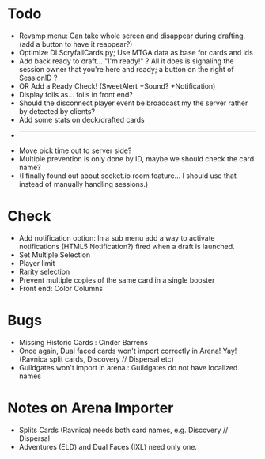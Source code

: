 # Todo
 * Revamp menu: Can take whole screen and disappear during drafting, (add a button to have it reappear?)
 * Optimize DLScryfallCards.py; Use MTGA data as base for cards and ids
 * Add back ready to draft... "I'm ready!" ? All it does is signaling the session owner that you're here and ready; a button on the right of SessionID ?
 * OR Add a Ready Check! (SweetAlert +Sound? +Notification)
 * Display foils as... foils in front end?
 * Should the disconnect player event be broadcast my the server rather by detected by clients?
 * Add some stats on deck/drafted cards
 * -----
 * Move pick time out to server side?
 * Multiple prevention is only done by ID, maybe we should check the card name?
 * (I finally found out about socket.io room feature... I should use that instead of manually handling sessions.)
 
# Check
 * Add notification option: In a sub menu add a way to activate notifications (HTML5 Notification?) fired when a draft is launched.
 * Set Multiple Selection
 * Player limit
 * Rarity selection
 * Prevent multiple copies of the same card in a single booster
 * Front end: Color Columns
 
# Bugs
 * Missing Historic Cards : Cinder Barrens
 * Once again, Dual faced cards won't import correctly in Arena! Yay! (Ravnica split cards, Discovery // Dispersal  etc)
 * Guildgates won't import in arena : Guildgates do not have localized names 
 
# Notes on Arena Importer
 * Splits Cards (Ravnica) needs both card names, e.g. Discovery // Dispersal
 * Adventures (ELD) and Dual Faces (IXL) need only one.